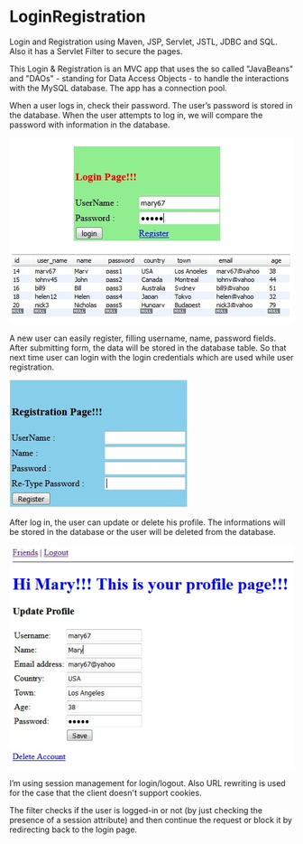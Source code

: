 # LoginRegistration
Login and Registration using Maven, JSP, Servlet, JSTL, JDBC and SQL. Also it has a Servlet Filter to secure the pages. 

This Login & Registration is an MVC app that uses the so called "JavaBeans" and "DAOs" - standing for Data Access Objects - to handle the interactions with the MySQL database. The app has a connection pool.

When a user logs in, check their password. The user’s password is stored in the database. When the user attempts to log in, 
we will compare the password with information in the database. 

![Screenshot](mysql.jpg)

A new user can easily register, filling username, name, password fields. After submitting form, the data will be stored in the database table. So that next time user can login with the login credentials which are used while user registration.

![Screenshot](reg.jpg)

After log in, the user can update or delete his profile. The informations will be stored in the database or the user will be 
deleted from the database. 

![Screenshot](update.jpg)

I’m using session management for login/logout. Also URL rewriting is used for the case that the client doesn't support cookies.

The filter checks if the user is logged-in or not (by just checking the presence of a session attribute) and then continue the request or block it by redirecting back to the login page.
